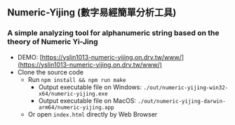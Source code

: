## Numeric-Yijing (數字易經簡單分析工具)
### A simple analyzing tool for alphanumeric string based on the theory of Numeric Yi-Jing
  - DEMO: [https://yslin1013-numeric-yijing.on.drv.tw/www/](https://yslin1013-numeric-yijing.on.drv.tw/www/)
  - Clone the source code
    * Run `npm install && npm run make`
       - Output executable file on Windows: `./out/numeric-yijing-win32-x64/numeric-yijing.exe`
       - Output executable file on MacOS: `./out/numeric-yijing-darwin-arm64/numeric-yijing.app`
    * Or open `index.html` directly by Web Browser
